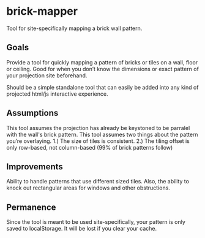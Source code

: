 # brick-mapper
Tool for site-specifically mapping a brick wall pattern.

## Goals
Provide a tool for quickly mapping a pattern of bricks or tiles on a wall, floor or ceiling. Good for when you don’t know the dimensions or exact pattern of your projection site beforehand.

Should be a simple standalone tool that can easily be added into any kind of projected html/js interactive experience.

## Assumptions
This tool assumes the projection has already be keystoned to be parralel with the wall's brick pattern.
This tool assumes two things about the pattern you’re overlaying. 1.) The size of tiles is consistent. 2.) The tiling offset is only row-based, not column-based (99% of brick patterns follow)

## Improvements
Ability to handle patterns that use different sized tiles.
Also, the ability to knock out rectangular areas for windows and other obstructions.

## Permanence
Since the tool is meant to be used site-specifically, your pattern is only saved to localStorage. It will be lost if you clear your cache.